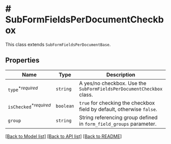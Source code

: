 # # SubFormFieldsPerDocumentCheckbox

This class extends `SubFormFieldsPerDocumentBase`.

## Properties

Name | Type | Description | Notes
------------ | ------------- | ------------- | -------------
| `type`<sup>*_required_</sup> | ```string``` |  A yes/no checkbox. Use the `SubFormFieldsPerDocumentCheckbox` class.  |  [default to 'checkbox'] |
| `isChecked`<sup>*_required_</sup> | ```boolean``` |  `true` for checking the checkbox field by default, otherwise `false`.  |  |
| `group` | ```string``` |  String referencing group defined in `form_field_groups` parameter.  |  |

[[Back to Model list]](../../README.md#models) [[Back to API list]](../../README.md#endpoints) [[Back to README]](../../README.md)
